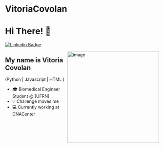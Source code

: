 # VitoriaCovolan
<h1>Hi There! 👋</h1>

[![Linkedin Badge](https://img.shields.io/badge/-LinkedIn-6633cc?style=flat-square&logo=Linkedin&logoColor=white&link=https://www.linkedin.com/in/fernanda-kipper-5958a61a9/)](https://www.linkedin.com/in/vitoria-stoffel-covolan-b22a6721b/)

<img align="right" alt="image" src="./.jpg"  width="300px"/>

## My name is Vitoria Covolan
(Python | Javascript | HTML ) 
- 🎓 Biomedical Engineer Student @ [UFRN]
- 💡 Challenge moves me
- 💻 Currently working at DNACenter

<div align="left">  
 </div>
